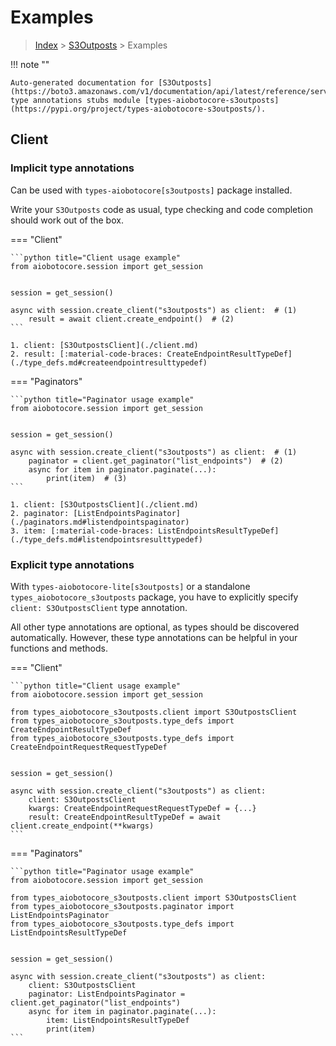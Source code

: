 # Examples

> [Index](../README.md) > [S3Outposts](./README.md) > Examples

!!! note ""

    Auto-generated documentation for [S3Outposts](https://boto3.amazonaws.com/v1/documentation/api/latest/reference/services/s3outposts.html#S3Outposts)
    type annotations stubs module [types-aiobotocore-s3outposts](https://pypi.org/project/types-aiobotocore-s3outposts/).

## Client

### Implicit type annotations

Can be used with `types-aiobotocore[s3outposts]` package installed.

Write your `S3Outposts` code as usual,
type checking and code completion should work out of the box.



=== "Client"

    ```python title="Client usage example"
    from aiobotocore.session import get_session


    session = get_session()

    async with session.create_client("s3outposts") as client:  # (1)
        result = await client.create_endpoint()  # (2)
    ```

    1. client: [S3OutpostsClient](./client.md)
    2. result: [:material-code-braces: CreateEndpointResultTypeDef](./type_defs.md#createendpointresulttypedef) 



=== "Paginators"

    ```python title="Paginator usage example"
    from aiobotocore.session import get_session


    session = get_session()

    async with session.create_client("s3outposts") as client:  # (1)
        paginator = client.get_paginator("list_endpoints")  # (2)
        async for item in paginator.paginate(...):
            print(item)  # (3)
    ```

    1. client: [S3OutpostsClient](./client.md)
    2. paginator: [ListEndpointsPaginator](./paginators.md#listendpointspaginator)
    3. item: [:material-code-braces: ListEndpointsResultTypeDef](./type_defs.md#listendpointsresulttypedef) 




### Explicit type annotations

With `types-aiobotocore-lite[s3outposts]`
or a standalone `types_aiobotocore_s3outposts` package, you have to explicitly specify
`client: S3OutpostsClient` type annotation.

All other type annotations are optional, as types should be discovered automatically.
However, these type annotations can be helpful in your functions and methods.


=== "Client"

    ```python title="Client usage example"
    from aiobotocore.session import get_session

    from types_aiobotocore_s3outposts.client import S3OutpostsClient
    from types_aiobotocore_s3outposts.type_defs import CreateEndpointResultTypeDef
    from types_aiobotocore_s3outposts.type_defs import CreateEndpointRequestRequestTypeDef


    session = get_session()

    async with session.create_client("s3outposts") as client:
        client: S3OutpostsClient
        kwargs: CreateEndpointRequestRequestTypeDef = {...}
        result: CreateEndpointResultTypeDef = await client.create_endpoint(**kwargs)
    ```



=== "Paginators"

    ```python title="Paginator usage example"
    from aiobotocore.session import get_session

    from types_aiobotocore_s3outposts.client import S3OutpostsClient
    from types_aiobotocore_s3outposts.paginator import ListEndpointsPaginator
    from types_aiobotocore_s3outposts.type_defs import ListEndpointsResultTypeDef


    session = get_session()

    async with session.create_client("s3outposts") as client:
        client: S3OutpostsClient
        paginator: ListEndpointsPaginator = client.get_paginator("list_endpoints")
        async for item in paginator.paginate(...):
            item: ListEndpointsResultTypeDef
            print(item)
    ```



